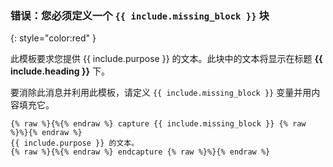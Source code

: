 ### 错误：您必须定义一个 <span style="font-family: monospace">`{{ include.missing_block }}`</span> 块
{: style="color:red" }

此模板要求您提供 {{ include.purpose }} 的文本。此块中的文本将显示在标题 **{{ include.heading }}** 下。

要消除此消息并利用此模板，请定义 `{{ include.missing_block }}` 变量并用内容填充它。

```liquid
{% raw %}{%{% endraw %} capture {{ include.missing_block }} {% raw %}%}{% endraw %}
{{ include.purpose }} 的文本。
{% raw %}{%{% endraw %} endcapture {% raw %}%}{% endraw %}
```

<!-- TEMPLATE_ERROR -->